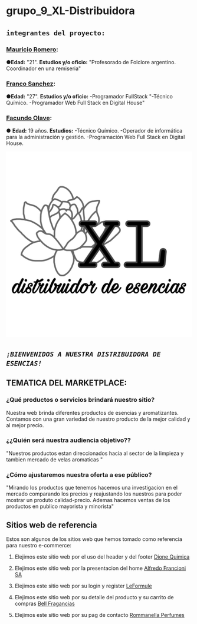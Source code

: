 # grupo_9_XL-Distribuidora

## `integrantes del proyecto:`

### [Mauricio Romero](https://github.com/Romero713):
●**Edad:** "21". **Estudios y/o oficio:** "Profesorado de Folclore argentino. Coordinador en una remiseria"

### [Franco Sanchez](https://github.com/FrancoSanchez2022):
●**Edad:** "27". **Estudios y/o oficio:** -Programador FullStack "-Técnico Químico. -Programador Web Full Stack en Digital House"

### [Facundo Olave](https://github.com/Facuu18):
● **Edad:** 19 años. **Estudios:** -Técnico Químico. -Operador de informática para la administración y gestión. -Programación Web Full Stack en Digital House.

![LOGO](Public/design/Logo%20distribuidora%20de%20esencias.jpeg "LOGO") 

## *`¡BIENVENIDOS A NUESTRA DISTRIBUIDORA DE ESENCIAS!`*

## **TEMATICA DEL MARKETPLACE:**

### **¿Qué productos o servicios brindará nuestro sitio?**

Nuestra web brinda diferentes productos de esencias y aromatizantes.
Contamos con una gran variedad de nuestro producto de la mejor calidad y al mejor precio.  

### **¿¿Quién será nuestra audiencia objetivo??**

"Nuestros productos estan direccionados hacia al sector de la limpieza y tambien mercado de velas aromaticas "

### **¿Cómo ajustaremos nuestra oferta a ese público?**

"Mirando los productos que tenemos hacemos una investigacion en el mercado comparando los precios  y reajustando los nuestros para poder mostrar un produto calidad-precio. Ademas hacemos ventas de los productos en publico mayorista y minorista"


## **Sitios web de referencia**

Estos son algunos de los sitios web que hemos tomado como referencia para nuestro e-commerce:

1. Elejimos este sitio web por el uso del header y del footer [Dione Quimica](https://www.dionequimica.com.ar/)


2. Elejimos este sitio web por la presentacion del home [Alfredo Francioni SA](https://www.alfredofrancioni.com.ar/)


3. Elejimos este sitio web por su login y register [LeFormule](https://www.leformule.com/)


4. Elejimos este sitio web por su detalle del producto y su carrito de compras [Bell Fragancias](https://www.bellfragancias.com.ar/)


5. Elejimos este sitio web por su pag de contacto [Rommanella Perfumes](https://rommanellafragancias.ar/)

